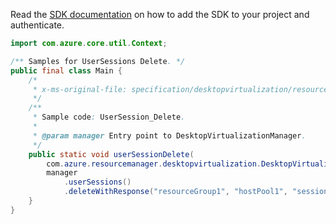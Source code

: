 Read the [SDK documentation](https://github.com/Azure/azure-sdk-for-java/blob/azure-resourcemanager-desktopvirtualization_1.0.0-beta.1/sdk/desktopvirtualization/azure-resourcemanager-desktopvirtualization/README.md) on how to add the SDK to your project and authenticate.

```java
import com.azure.core.util.Context;

/** Samples for UserSessions Delete. */
public final class Main {
    /*
     * x-ms-original-file: specification/desktopvirtualization/resource-manager/Microsoft.DesktopVirtualization/preview/2021-09-03-preview/examples/UserSession_Delete.json
     */
    /**
     * Sample code: UserSession_Delete.
     *
     * @param manager Entry point to DesktopVirtualizationManager.
     */
    public static void userSessionDelete(
        com.azure.resourcemanager.desktopvirtualization.DesktopVirtualizationManager manager) {
        manager
            .userSessions()
            .deleteWithResponse("resourceGroup1", "hostPool1", "sessionHost1.microsoft.com", "1", true, Context.NONE);
    }
}
```
